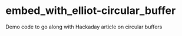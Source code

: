 # embed_with_elliot-circular_buffer
Demo code to go along with Hackaday article on circular buffers
